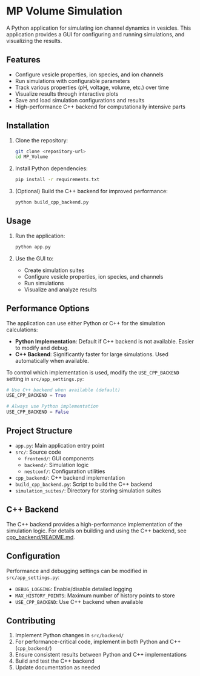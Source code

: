 # MP Volume Simulation

A Python application for simulating ion channel dynamics in vesicles. This application provides a GUI for configuring and running simulations, and visualizing the results.

## Features

- Configure vesicle properties, ion species, and ion channels
- Run simulations with configurable parameters
- Track various properties (pH, voltage, volume, etc.) over time
- Visualize results through interactive plots
- Save and load simulation configurations and results
- High-performance C++ backend for computationally intensive parts

## Installation

1. Clone the repository:
   ```bash
   git clone <repository-url>
   cd MP_Volume
   ```

2. Install Python dependencies:
   ```bash
   pip install -r requirements.txt
   ```

3. (Optional) Build the C++ backend for improved performance:
   ```bash
   python build_cpp_backend.py
   ```

## Usage

1. Run the application:
   ```bash
   python app.py
   ```

2. Use the GUI to:
   - Create simulation suites
   - Configure vesicle properties, ion species, and channels
   - Run simulations
   - Visualize and analyze results

## Performance Options

The application can use either Python or C++ for the simulation calculations:

- **Python Implementation**: Default if C++ backend is not available. Easier to modify and debug.
- **C++ Backend**: Significantly faster for large simulations. Used automatically when available.

To control which implementation is used, modify the `USE_CPP_BACKEND` setting in `src/app_settings.py`:

```python
# Use C++ backend when available (default)
USE_CPP_BACKEND = True

# Always use Python implementation
USE_CPP_BACKEND = False
```

## Project Structure

- `app.py`: Main application entry point
- `src/`: Source code
  - `frontend/`: GUI components
  - `backend/`: Simulation logic
  - `nestconf/`: Configuration utilities
- `cpp_backend/`: C++ backend implementation
- `build_cpp_backend.py`: Script to build the C++ backend
- `simulation_suites/`: Directory for storing simulation suites

## C++ Backend

The C++ backend provides a high-performance implementation of the simulation logic. For details on building and using the C++ backend, see [cpp_backend/README.md](cpp_backend/README.md).

## Configuration

Performance and debugging settings can be modified in `src/app_settings.py`:

- `DEBUG_LOGGING`: Enable/disable detailed logging
- `MAX_HISTORY_POINTS`: Maximum number of history points to store
- `USE_CPP_BACKEND`: Use C++ backend when available

## Contributing

1. Implement Python changes in `src/backend/`
2. For performance-critical code, implement in both Python and C++ (`cpp_backend/`)
3. Ensure consistent results between Python and C++ implementations
4. Build and test the C++ backend
5. Update documentation as needed 